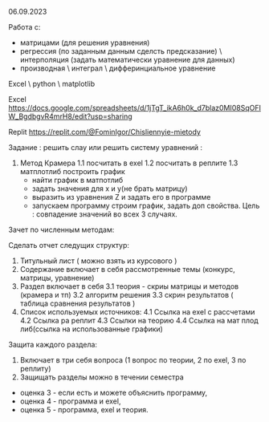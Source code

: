 06.09.2023

Работа с:
- матрицами (для решения уравнения)
- регрессия (по заданным данным сделсть предсказание) \ интерполяция (задать математически уравнение для данных)
- производная \ интеграл \ дифферинциальное уравнение

Excel \ python \ matplotlib

Excel
https://docs.google.com/spreadsheets/d/1jTgT_ikA6h0k_d7blaz0MI08SqOFIW_BgdbgvR4mrH8/edit?usp=sharing

Replit
https://replit.com/@FominIgor/Chisliennyie-mietody


Задание : решить слау или решить систему уравнений :

1. Метод Крамера
  1.1 посчитать в exel
  1.2 посчитать в реплите
  1.3 матплотлиб построить график
     - найти график в матпотлиб
     - задать значения для x и y(не брать матрицу)
     - выразить из уравнения Z и задать его в программе
     - запускаем программу строим график, задать доп свойства.
Цель : совпадение значений во всех 3 случаях.

Зачет по численным методам: 

Сделать отчет следущих структур: 
1. Титульный лист ( можно взять из курсового )
2. Содержание включает в себя рассмотренные темы (конкурс, матрицы, уравнение)
3. Раздел включает в себя
     3.1 теория - скриы матрицы и методов (крамера и тп)
     3.2 алгоритм решения 3.3 скрин результатов ( таблица сравнения результатов )
4. Список используемых источников:
     4.1 Ссылка на exel с рассчетами
     4.2 Ссылка ра реплит
     4.3 Ссылки на теорию
     4.4 Ссылка на мат плод либ(ссылка на использованные графики)

Защита каждого раздела: 
1. Включает в три себя вопроса (1 вопрос по теории, 2 по exel, 3 по реплиту)
2. Защищать разделы можно в течении семестра 

- оценка 3 - если есть и можете объяснить программу,
- оценка 4 - программа и exel,
- оценка 5 - программа, exel и теория.
